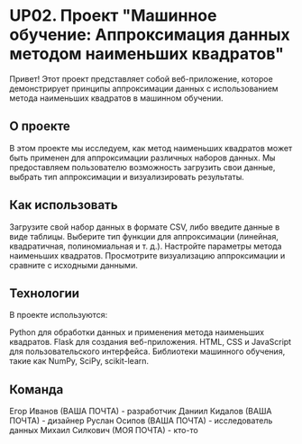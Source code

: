 # UP02. Проект "Машинное обучение: Аппроксимация данных методом наименьших квадратов"
Привет! Этот проект представляет собой веб-приложение, которое демонстрирует принципы аппроксимации данных с использованием метода наименьших квадратов в машинном обучении. 

## О проекте
В этом проекте мы исследуем, как метод наименьших квадратов может быть применен для аппроксимации различных наборов данных. Мы предоставляем пользователю возможность загрузить свои данные, выбрать тип аппроксимации и визуализировать результаты.

## Как использовать
Загрузите свой набор данных в формате CSV, либо введите данные в виде таблицы.
Выберите тип функции для аппроксимации (линейная, квадратичная, полиномиальная и т. д.).
Настройте параметры метода наименьших квадратов.
Просмотрите визуализацию аппроксимации и сравните с исходными данными.

## Технологии
В проекте используются:

Python для обработки данных и применения метода наименьших квадратов.
Flask для создания веб-приложения.
HTML, CSS и JavaScript для пользовательского интерфейса.
Библиотеки машинного обучения, такие как NumPy, SciPy, scikit-learn.

## Команда
Егор Иванов (ВАША ПОЧТА) - разработчик
Даниил Кидалов (ВАША ПОЧТА) - дизайнер
Руслан Осипов (ВАША ПОЧТА) - исследователь данных
Михаил Силкович (МОЯ ПОЧТА) - кто-то
